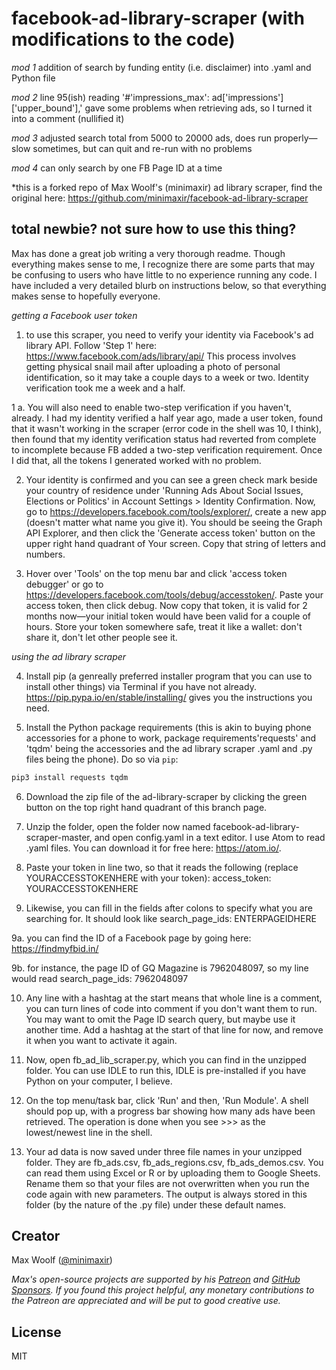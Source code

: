 # facebook-ad-library-scraper (with modifications to the code)

*mod 1*
addition of search by funding entity (i.e. disclaimer) into .yaml and Python file

*mod 2*
line 95(ish) reading '#'impressions_max': ad['impressions']['upper_bound'],' gave some problems when retrieving ads, so I turned it into a comment (nullified it)

*mod 3*
adjusted search total from 5000 to 20000 ads, does run properly—slow sometimes, but can quit and re-run with no problems

*mod 4*
can only search by one FB Page ID at a time

*this is a forked repo of Max Woolf's (minimaxir) ad library scraper, find the original here: https://github.com/minimaxir/facebook-ad-library-scraper

## total newbie? not sure how to use this thing?
Max has done a great job writing a very thorough readme. Though everything makes sense to me, I recognize there are some parts that may be confusing to users who have little to no experience running any code. I have included a very detailed blurb on instructions below, so that everything makes sense to hopefully everyone.

*getting a Facebook user token*
1. to use this scraper, you need to verify your identity via Facebook's ad library API. Follow 'Step 1' here: https://www.facebook.com/ads/library/api/ This process involves getting physical snail mail after uploading a photo of personal identification, so it may take a couple days to a week or two. Identity verification took me a week and a half. 
 
1 a. You will also need to enable two-step verification if you haven't, already. I had my identity verified a half year ago, made a user token, found that it wasn't working in the scraper (error code in the shell was 10, I think), then found that my identity verification status had reverted from complete to incomplete because FB added a two-step verification requirement. Once I did that, all the tokens I generated worked with no problem. 
  
2. Your identity is confirmed and you can see a green check mark beside your country of residence under 'Running Ads About Social Issues, Elections or Politics' in Account Settings > Identity Confirmation. Now, go to https://developers.facebook.com/tools/explorer/, create a new app (doesn't matter what name you give it). You should be seeing the Graph API Explorer, and then click the 'Generate access token' button on the upper right hand quadrant of Your screen. Copy that string of letters and numbers.

3. Hover over 'Tools' on the top menu bar and click 'access token debugger' or go to https://developers.facebook.com/tools/debug/accesstoken/. Paste your access token, then click debug. Now copy that token, it is valid for 2 months now—your initial token would have been valid for a couple of hours. Store your token somewhere safe, treat it like a wallet: don't share it, don't let other people see it.

*using the ad library scraper*

4. Install pip (a genreally preferred installer program that you can use to install other things) via Terminal if you have not already. https://pip.pypa.io/en/stable/installing/ gives you the instructions you need.

5. Install the Python package requirements (this is akin to buying phone accessories for a phone to work, package requirements'requests' and 'tqdm' being the accessories and the ad library scraper .yaml and .py files being the phone). Do so via `pip`:

```sh
pip3 install requests tqdm
```

6. Download the zip file of the ad-library-scraper by clicking the green button on the top right hand quadrant of this branch page. 

7. Unzip the folder, open the folder now named facebook-ad-library-scraper-master, and open config.yaml in a text editor. I use Atom to read .yaml files. You can download it for free here: https://atom.io/.

8. Paste your token in line two, so that it reads the following (replace YOURACCESSTOKENHERE with your token): access_token: YOURACCESSTOKENHERE 

9. Likewise, you can fill in the fields after colons to specify what you are searching for. It should look like search_page_ids: ENTERPAGEIDHERE

9a. you can find the ID of a Facebook page by going here: https://findmyfbid.in/

9b. for instance, the page ID of GQ Magazine is 7962048097, so my line would read search_page_ids: 7962048097

10. Any line with a hashtag at the start means that whole line is a comment, you can turn lines of code into comment if you don't want them to run. You may want to omit the Page ID search query, but maybe use it another time. Add a hashtag at the start of that line for now, and remove it when you want to activate it again.

11. Now, open fb_ad_lib_scraper.py, which you can find in the unzipped folder. You can use IDLE to run this, IDLE is pre-installed if you have Python on your computer, I believe. 

12. On the top menu/task bar, click 'Run' and then, 'Run Module'. A shell should pop up, with a progress bar showing how many ads have been retrieved. The operation is done when you see >>> as the lowest/newest line in the shell. 

13. Your ad data is now saved under three file names in your unzipped folder. They are fb_ads.csv, fb_ads_regions.csv, fb_ads_demos.csv. You can read them using Excel or R or by uploading them to Google Sheets. Rename them so that your files are not overwritten when you run the code again with new parameters. The output is always stored in this folder (by the nature of the .py file) under these default names. 

## Creator

Max Woolf ([@minimaxir](https://minimaxir.com))

*Max's open-source projects are supported by his [Patreon](https://www.patreon.com/minimaxir) and [GitHub Sponsors](https://github.com/sponsors/minimaxir). If you found this project helpful, any monetary contributions to the Patreon are appreciated and will be put to good creative use.*

## License

MIT
